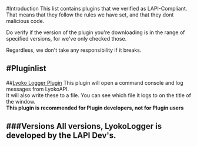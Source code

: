 #Introduction
This list contains plugins that we verified as LAPI-Compliant.<br>
That means that they follow the rules we have set, and that they dont malicious code.<br>

Do verify if the version of the plugin you're downloading is in the range of specified versions, for we've only checked those.<br>

Regardless, we don't take any responsibility if it breaks.<br>

#Pluginlist
---
##[Lyoko Logger Plugin](https://github.com/LyokoAPI/LyokoLoggerPlugin)
This plugin will open a command console and log messages from LyokoAPI.<br>
It will also write these to a file. You can see which file it logs to on the title of the window.<br>
**This plugin is recommended for Plugin developers, not for Plugin users**

###Versions
All versions, LyokoLogger is developed by the LAPI Dev's.
---
